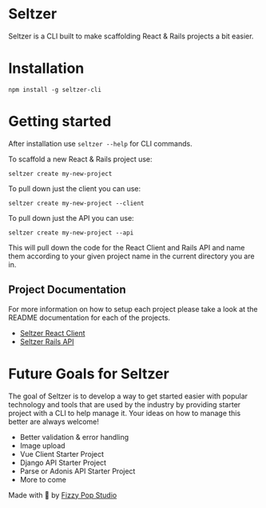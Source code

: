 # Seltzer

Seltzer is a CLI built to make scaffolding React & Rails projects a bit easier.

# Installation

```shell
npm install -g seltzer-cli
```

# Getting started

After installation use `seltzer --help` for CLI commands.

To scaffold a new React & Rails project use:

```shell
seltzer create my-new-project
```

To pull down just the client you can use:

```shell
seltzer create my-new-project --client
```

To pull down just the API you can use:

```shell
seltzer create my-new-project --api
```

This will pull down the code for the React Client and Rails API and name them according to your given project name in the current directory you are in.

## Project Documentation

For more information on how to setup each project please take a look at the README documentation for each of the projects.

- [Seltzer React Client](https://github.com/fizzypop-studio/seltzer-app)
- [Seltzer Rails API](https://github.com/fizzypop-studio/seltzer-api)

# Future Goals for Seltzer

The goal of Seltzer is to develop a way to get started easier with popular technology and tools that are used by the industry by providing starter project with a CLI to help manage it. Your ideas on how to manage this better are always welcome!

- Better validation & error handling
- Image upload
- Vue Client Starter Project
- Django API Starter Project
- Parse or Adonis API Starter Project
- More to come


Made with 🥤 by [Fizzy Pop Studio](http://fizzypopstudio.com/)